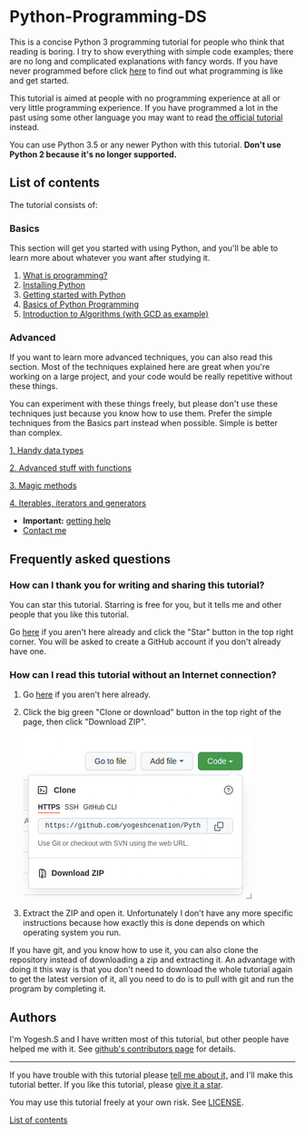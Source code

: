 # Python-Programming-DS

This is a concise Python 3 programming tutorial for people who think
that reading is boring. I try to show everything with simple code
examples; there are no long and complicated explanations with fancy
words. If you have never programmed before click
[here](Introduction/what-is-programming.md) to find out what programming is
like and get started.

This tutorial is aimed at people with no programming experience at all
or very little programming experience. If you have programmed a lot in
the past using some other language you may want to read [the official
tutorial](https://docs.python.org/3/tutorial/) instead.

You can use Python 3.5 or any newer Python with this tutorial. **Don't
use Python 2 because it's no longer supported.**

## List of contents

The tutorial consists of:

### Basics

This section will get you started with using Python, and you'll be able
to learn more about whatever you want after studying it.

1. [What is programming?](Introduction/what-is-programming.md)
2. [Installing Python](Introduction/installing-python.md)
3. [Getting started with Python](Introduction/getting-started.md)
4. [Basics of Python Programming](Introduction/basics.md)
5. [Introduction to Algorithms (with GCD as example)](Introduction/introduction.md)


### Advanced

If you want to learn more advanced techniques, you can also read this section. Most of the techniques explained here are great when you're working on a large project, and your code would be really repetitive without these things.

You can experiment with these things freely, but please don't use these techniques just because you know how to use them. Prefer the simple techniques from the Basics part instead when possible. Simple is better than complex.

[1. Handy data types]()

[2. Advanced stuff with functions]()

[3. Magic methods]()

[4. Iterables, iterators and generators]()


- **Important:** [getting help](getting-help.md)
- [Contact me](contact-me.md)

## Frequently asked questions

### How can I thank you for writing and sharing this tutorial?

You can star this tutorial. Starring is free for you, but it tells me
and other people that you like this tutorial.

Go [here](https://github.com/yogeshcenation/Python-Programming-DS) if you aren't here
already and click the "Star" button in the top right corner. You will be
asked to create a GitHub account if you don't already have one.

### How can I read this tutorial without an Internet connection?

1. Go [here](https://github.com/yogeshcenation/Python-Programming-DS) if you aren't
    here already.
2. Click the big green "Clone or download" button in the top right of
    the page, then click "Download ZIP".

    ![Download ZIP](images/download.png)

3. Extract the ZIP and open it. Unfortunately I don't have any more
    specific instructions because how exactly this is done depends on
    which operating system you run.

If you have git, and you know how to use it, you can also clone the
repository instead of downloading a zip and extracting it. An advantage
with doing it this way is that you don't need to download the whole
tutorial again to get the latest version of it, all you need to do is to
pull with git and run the program by completing it.

## Authors

I'm Yogesh.S and I have written most of this tutorial, but other people have helped me with it.
See [github's contributors page]() for details.

***

If you have trouble with this tutorial please [tell me about
it,](./contact-me.md) and I'll make this tutorial better. If you
like this tutorial, please [give it a
star](./README.md#how-can-i-thank-you-for-writing-and-sharing-this-tutorial).

You may use this tutorial freely at your own risk. See
[LICENSE](./LICENSE).

[List of contents](./README.md#list-of-contents)
